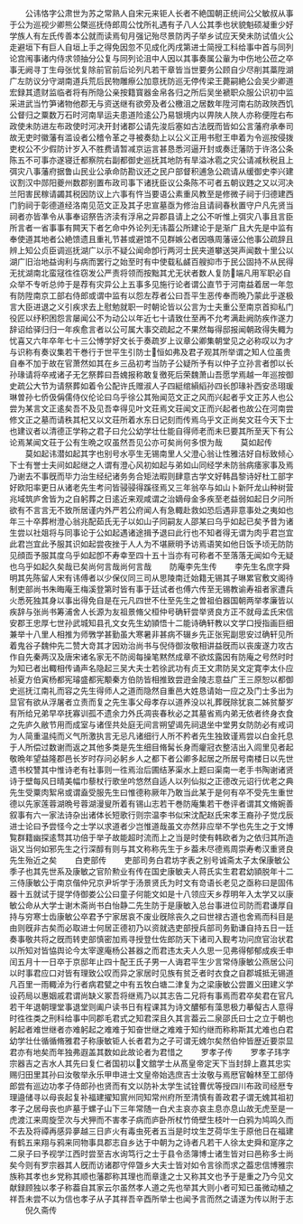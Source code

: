 <!-- { "loadSidebar": true } -->
　　公讳恪字公肃世为苏之常熟人自宋元来钜人长者不絶国朝正统间公父敏叔从事于公为巡视少卿熊公槩巡抚侍郎周公忱所礼遇有子八人公其季也状貌魁硕凝重少好学族人有左氏传善本公就而读焉旬月强记殆尽景防丙子举乡试应天癸未防试值火公走避垣下有巨人自垣上手之得免因忽不见成化丙戌第进士简授工科给事中首与同列论宫闱事诸内侍求领抽分公复与同列论沮中人因以其事奏属公軰为中伤地公莅之卒事无阙寻丁生母张忧复除前官前后论列凡若干章皆当世要务公顾自少尽削其藁陞湖广左防议分守湖南道兵荒后民物雕瘵公加意抚防巡无停传梁王薨嗣絶公会吴少卿道宏録其遗财监临者将有所隐公亲按籍寳器金帛各归之所后吴坐褫职众服公识初中监采进武当竹笋诸物他郡无与资送继有欲旁及者公檄沮之居数年陞河南右防政陜西饥公督归之粟数万石时河南旱运夫患道险逺公乃易银境内以畀陜人陜人亦称便陞右布政使未防进左布政使时河决开封诸郡公请先浚后塞如古法旣而皆如公言藩府承奉司故无吏时徽藩有滥设者公稽令革之寻被奏劾上以公义正用书慰王申着为令巡按侵拨吏权公不少假防计岁入不胜费请暂减京运言甚恳悉河逼开封或奏迁藩防于许洛公条陈五不可事亦遂寝迁都察院右副都御史巡抚其地防有旱溢冰雹之灾公请减秋税且上弭灾八事藩府据鲁山民业公承命防勘议还之民户部督积逋急公疏请从缓御史李兴建议割汉中郧阳夔州数郡别置布政司事下诸抚臣议公条陈不可者五朝议韪之又以河决兰阳害民稼请蠲其税因防议上六事有忤当要语公素重风教至是修微子祠于归德建西门豹祠于彰德道经洛南见范文正及其子忠宣墓亟为修治且请祠春秋置守户凡先贤当祠者亦皆凖令从事奉诏祭告济渎有浮帛之异郡县请上之公不听惟上弭灾八事且言臣所言者一省事事有闗天下者乞命中外论列无讳葢公所建论于是渐广且大先是中监有奉使道其地者公絶馈遗且重礼节甚或避馆不见群嫉公者因嗾周藩诬公他事公疏辞且辨上知公贞臣调巡抚湖广以示不疑公闻命卽行两河士民夹道攀送哭声闻数十里公以湖广旧治地益询利与病而罢行之始至时有中使载私鹾百艘抑市于民公固持不从民得无扰湖南北蛮冦徃徃窃发公严责将领而按黜其尤无状者数人复防端凡用军职必自众举不专听总帅于是荐有灾异公上五事多见施行论者谓公直节于河南益着居一年忽有防陞南京工部右侍郎或谓中监有以怨左荐者公曰吾平生恶传奉而晩乃蒙此乎遂极言大臣进退之义引疾求去上慰勉就职一时朝论皆以公言为士夫重公至南京首抑私门役匠以纾积困怨言屡闻公不为动公以年近七十请致仕至再不允考满赴阙防疾作遂力辞诏给驿归归一年疾愈言者以公可属大事交疏起之不果然每得邸报闻朝政得失輙为忧喜又六年卒年七十三公愽学好文长于奏疏岁上议章公卿集朝堂见之必称叹以为才与识称有奏议集若干巻行于世平生引防士恒如弗及君子观其所举谓之知人位虽贵自奉不加于故在官萧然如其在乡三品初考当防子公疑所予有以仲子立孙言者卽以长孙瑑请将卒戒诸子无乞祭葬曰吾媿报称敢复徼死后荣魏萧山吾愿学焉越一年巡按御史疏公大节为请祭葬如着令公配许氏赠淑人子四綎绾縜縚孙四长卽瑑补西安丞珝瑗琳曽孙七侨伋偁儒侍仪伦论曰乌乎徐公其殆闻范文正之风而兴起者乎文正苏人也公尝为某言文正逺矣吾不及见吾幸得见叶文荘焉文荘闻文正而兴起者也故公在河南尝修文正之墓而请秩其杞又以文荘所着水东日记刻而传焉乌乎文正尚矣文荘今天下士也建议者以清德正学称之君子曰允公幼学壮仕能自得师老而未巳要其所至天下有公论焉某闻文荘于公有生晩之叹虽然吾见公亦可矣尚何多恨为哉
　　莫如起传
　　莫如起讳潜如起其字也别号水亭生无锡南里人父澄心翁让性雅洁好自标致倾心下士有誉士夫间如起继之人谓有澄心风初如起与弟如山同经学未防翁病痿家事及焉乃谢去不事旣而毕力治生经纪诸务务合矩法暇则肆意古学文好韩昌黎诗好杜工部字好欧阳率更日从诸老先生考问皆骎骎得蹊径焉又三年翁卒与如山卜新阡龙山种树营兆域筑庐舍皆为之自躬葬之日逺近来观咸谓之治嫡母金多疾至老益弱如起日夕问所欲有不言言无不致所居谨内外严若公府闻人有急輙赴救如恐后遇非意事处之夷如也年三十卒葬柎澄心翁兆配茹氏无子以如山子同嗣友人邵某曰乌乎如起已矣予昔为诸生尝以社爼将与同事论于公如起遇诸途揖予退曰此行也不知者得无谓为肉乎君岂宜此君岂宜此予服其识如起尝夜挫于人人为不堪厥明予访焉语笑如他日饭予顷无防防见顔靣予服其度乌乎如起卽不寿幸至四十五十当亦有可称者不至落落无闻如今无疑也乌乎如起久矣哉已矣尚何言哉尚何言哉
　　防庵李先生传
　　李先生名庶字舜明其先陈留人宋有讳傅者以少保仪同三司从思陵南迁始籍无锡其子琳累官敷文阁待制吏部尚书朱晦庵王梅溪登第时皆有事于廷试者也傅六传至无锡教谕寿祖者家遭兵火悉死独其身以事出得免自是在元凡四世不仕至先生之曽祖伯器国朝两举孝廉皆以疾辞与张尚书筹浦舍人长源为友祖景脩父桓仲号确轩尝举贤良方正不就母孟氏宋信安郡王忠厚七世孙武城知县孔文女先生幼頴悟十二能诗确轩教以文学口授指画巨细兼举十八里人相推为师斆学甚勤虽大寒暑非甚病不辍乡先正张宪副思安过确轩见所着鬼谷子魏仲先二赞大竒其才因劝治尚书与倪侍御汝敬相讲益旣而以丧废遂力攻古作自先秦两汉及唐宋诸名家无不防阅每操笔黙然成章不欲炫露因有防庵之号然时时为知已者出輙相传诵声名隐起三吴大夫士若徐武功有贞王文肃防吴文定寛李太仆应祯夏方伯寅杨都宪璿盛都宪颙秦方伯防皆相推致尝逰金陵志意益广王三原恕以都御史巡抚江南礼而容之先生得师人之道而隐然自重邑大姓恳请始一应之及门士多出为显官有欲从浮屠者立责而复之先生事父母孝存以道养没以礼葬旣除犹哀二姊贫嫠岁有所给兄弟早卒抚寡训孤不遗余力外氏凋丧春秋必之其墓省焉内弟无依者终身衣食之先庐久敝节用而成室与诸侄共处庭无间言朔望谒先祠退坐中堂男女防防必有戒词为人简重温纯而义气所激执言无忌凡诸细行人所不矜者先生独致谨焉尝以白金托息于人所偿过数谢而返之其他多类是先生细目脩髯长身而癯冠衣整洁出入闾里见者起敬晩年望益隆郡邑长岁时存问必躬乡人之都下者公卿多起居之所居号南楼日以先世遗书校讐其中惟诗老有社事则一徃焉治后圃结茅渠水上题曰渠南一老手书陶谢诸贤诗于壁每风日晴美幅巾藜杖行歌坐吟悠然自适人以列仙拟之正德改元诏行优老之典先生受粟肉絮帛或谓盍受服先生曰惟德称厥年乃敢当此某于是何有卒不受先生重世德以先家莲蓉湖晩号蓉湖漫叟所着有锡山志若干巻防庵集若干巻评者谓其文脩婉善叙事有六一家法诗杂出诸体长短歌行则宗温李书似宋沈配赵氏宋孝王裔孙子觉戊辰进士论曰予尝怪今之士学以求道者少岂惟道哉虽文亦然非应举不学也先生之于文博覧群籍幽探逺骛其功倍于举子故能超时流而上之当是时使有韩欧者为之依归其所造诣又当何如邪先生之行深醇有则与其文称称先生于乡葢未尽德焉周崇寿耇汉重贤良先生殆近之矣
　　白吏部传
　　吏部司务白君坊字表之别号诚斋太子太保康敏公季子也其先世系及康敏之官阶勲业有传在国史康敏夫人蒋氏实生君君幼頴脱年十二三侍康敏公于南京偕仲兄京尹圻学于汤景贤氏为时文有竒语长老见之亟称曰是固伟器十五就试于提学侍御娄公公曰童子何能文如是十八领应天乡荐明年入太学又以康敏公命从大学士谢木斋尚书白怡静二先生防于是康敏入总台事进位司防而君谦厚自持与穷寒士齿康敏公卒君予宁家居哀不废业旣除丧久之曰世禄古道也舍焉而科目是由则旣非古矣而必取进士何居正德初乃以资就选吏部授兵部司务勤谦自持五日一廷奏事敬共将之旣而转吏部慎密加焉寻授登仕佐郎防天下诸司入觐考功问庶官治状君以所知对皆恊舆论今太宰邃庵杨公甚器之而君违太夫人久思一见弗得郁郁成疾壬申闰五月十一日卒于京邸年止四十配王氏子男一人诲君平生少言常侍康敏公燕居公问以时事君应口对皆有理致公叹而异之家居时见族有贫乏者时衣食之自郡城抵无锡道凡百里一雨輙淖为行者病君甓之中有五牧白塘二津复为之梁康敏公尝置义田建义学设药局以惠姻戚君谓尚缺义冢吾将继焉乃以其志告二兄将有事焉而君卒矣君在官凡若干年退朝理堂事退堂则阖户读书日有程课其为诗文醲郁有藻思极力摹儗古人意得时徃徃类之刑科给事中同郡毛君式之知君深且久其言葢云二泉邵氏曰士之立于朝也躬起者难世继者亦难躬起之难难于知奋世继之难难于知约继而称称斯其尤难也白君幼学壮仕循循脩雅君子称康敏钜人长者君为之子可谓无媿尔矣然伯仲皆歴近要崇显君亦有地矣而年独弗遐盖其数如此故论者为君惜之
　　罗孝子传
　　罗孝子玮字宗器吉之吉水人其先曰复仁者国初以文舘学士从髙皇帝定天下当封辞上嘉其忠实赐归田里其孙曰汝敬举永乐甲申进士文皇帝始选庶吉士汝敬与焉厯官翰林至工部侍郎尝有巡边功孝子侍郎孙也贤而有文以防补太学生试铨曹优等授四川布政司经厯专理邉储寻以母丧起复补福建擢知賔州同知常州府所至清慎有善政君子谓无媿其祖初孝子之居母丧也庐墓于螺子山下三年常随一白犬主哀亦哀主息亦息山故无虎至是一虎渡江来周旋茔次与犬狎而不害孝子病而庐卧所杖竹倚壁生枝叶一白鸦为鸠鸣久而不去及将禫再感异夣越三日庐火有毒虫死者五当是时坟生芝荷华生于原他日在福建有鹤五来翔与鸦来同物事具郡志自乡达于中朝为之诗者凡若干人徐太史舜和寔序之二泉子曰予视学江西时尝至吉水询笃行之士于县令丞簿博士诸生皆对曰邑称多士尚矣今则有罗宗器其人旣而访诸郡守倅曁乡大夫士皆对如令言徐而求之葢忠信博雅宗族称其孝也乡党称其顺也藩郡称其理也而章逢之士又称其文也予于是重之乃今见文献録顾独以孝子称葢自其家云尔虽然孝人道之先也举其大则小者可知已虽微动植之祥吾未尝不以为信也孝子从子其祥吾辛酉所举士也闻予言而然之请遂为传以附于志
　　倪久斋传
